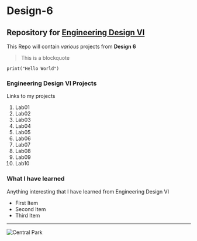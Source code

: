 # Design-6
## Repository for [Engineering Design VI](https://sites.google.com/view/ece322)
This Repo will contain *various* projects from **Design 6**
> This is a blockquote

`print("Hello World")`
### Engineering Design VI Projects
Links to my projects
1. Lab01
2. Lab02
3. Lab03
4. Lab04
5. Lab05
6. Lab06
7. Lab07
8. Lab08
9. Lab09
10. Lab10

### What I have learned
Anything interesting that I have learned from Engineering Design VI
- First Item
- Second Item
- Third Item

---

![Central Park](https://github.com/kamiltomaszk/Design-6/assets/95594092/d2710f85-8b9d-4e10-b9d0-c9d808efd124)
